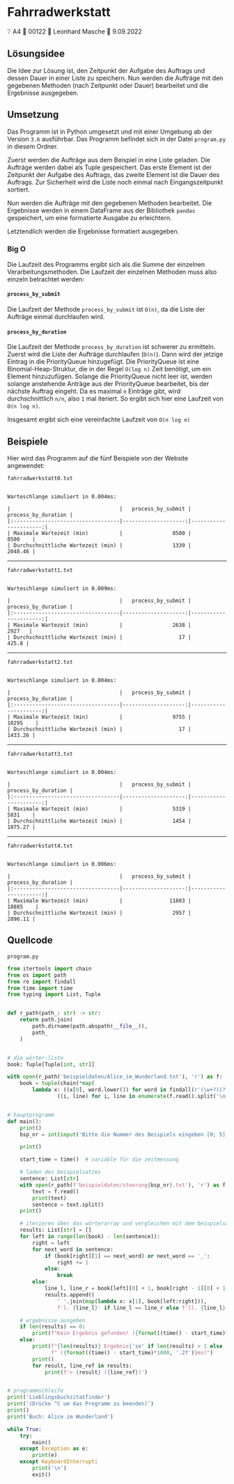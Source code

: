 # Fahrradwerkstatt

❔ A4 👥 00122 🧑 Leonhard Masche 📆 9.09.2022

## Lösungsidee

Die Idee zur Lösung ist, den Zeitpunkt der Aufgabe des Auftrags und dessen Dauer in einer Liste zu speichern. Nun werden die Aufträge mit den gegebenen Methoden (nach Zeitpunkt oder Dauer) bearbeitet und die Ergebnisse ausgegeben.

## Umsetzung

Das Programm ist in Python umgesetzt und mit einer Umgebung ab der Version `3.6` ausführbar. Das Programm befindet sich in der Datei `program.py` in diesem Ordner.

Zuerst werden die Aufträge aus dem Beispiel in eine Liste geladen. Die Aufträge werden dabei als Tuple gespeichert. Das erste Element ist der Zeitpunkt der Aufgabe des Auftrags, das zweite Element ist die Dauer des Auftrags. Zur Sicherheit wird die Liste noch einmal nach Eingangszeitpunkt sortiert.

Nun werden die Aufträge mit den gegebenen Methoden bearbeitet. Die Ergebnisse werden in einem DataFrame aus der Bibliothek `pandas` gespeichert, um eine formatierte Ausgabe zu erleichtern.

Letztendlich werden die Ergebnisse formatiert ausgegeben.

### Big O

Die Laufzeit des Programms ergibt sich als die Summe der einzelnen Verarbeitungsmethoden. Die Laufzeit der einzelnen Methoden muss also einzeln betrachtet werden:

#### `process_by_submit`

Die Laufzeit der Methode `process_by_submit` ist `O(n)`, da die Liste der Aufträge einmal durchlaufen wird.

#### `process_by_duration`

Die Laufzeit der Methode `process_by_duration` ist schwerer zu ermitteln. Zuerst wird die Liste der Aufträge durchlaufen (`O(n)`). Dann wird der jetzige Eintrag in die PriorityQueue hinzugefügt. Die PriorityQueue ist eine Binomial-Heap-Struktur, die in der Regel `O(log n)` Zeit benötigt, um ein Element hinzuzufügen. Solange die PriorityQueue nicht leer ist, werden solange anstehende Anträge aus der PriorityQueue bearbeitet, bis der nächste Auftrag eingeht. Da es maximal `n` Einträge gibt, wird durchschnittlich `n/n`, also `1` mal iteriert. So ergibt sich hier eine Laufzeit von `O(n log n)`.

Insgesamt ergibt sich eine vereinfachte Laufzeit von `O(n log n)`

## Beispiele

Hier wird das Programm auf die fünf Beispiele von der Website angewendet:

`fahrradwerkstatt0.txt`

```text

Warteschlange simuliert in 0.004ms:

|                                   |   process_by_submit |   process_by_duration |
|:----------------------------------|--------------------:|----------------------:|
| Maximale Wartezeit (min)          |                8500 |               8500    |
| Durchschnittliche Wartezeit (min) |                1339 |               2048.46 |

```

---

`fahrradwerkstatt1.txt`

```text

Warteschlange simuliert in 0.009ms:

|                                   |   process_by_submit |   process_by_duration |
|:----------------------------------|--------------------:|----------------------:|
| Maximale Wartezeit (min)          |                2638 |                2927   |
| Durchschnittliche Wartezeit (min) |                  17 |                 425.8 |

```

---

`fahrradwerkstatt2.txt`

```text

Warteschlange simuliert in 0.004ms:

|                                   |   process_by_submit |   process_by_duration |
|:----------------------------------|--------------------:|----------------------:|
| Maximale Wartezeit (min)          |                9755 |              10295    |
| Durchschnittliche Wartezeit (min) |                  17 |               1433.26 |

```

---

`fahrradwerkstatt3.txt`

```text

Warteschlange simuliert in 0.004ms:

|                                   |   process_by_submit |   process_by_duration |
|:----------------------------------|--------------------:|----------------------:|
| Maximale Wartezeit (min)          |                5319 |               5831    |
| Durchschnittliche Wartezeit (min) |                1454 |               1075.27 |

```

---

`fahrradwerkstatt4.txt`

```text

Warteschlange simuliert in 0.006ms:

|                                   |   process_by_submit |   process_by_duration |
|:----------------------------------|--------------------:|----------------------:|
| Maximale Wartezeit (min)          |               11803 |              18885    |
| Durchschnittliche Wartezeit (min) |                2957 |               2896.11 |

```

## Quellcode

`program.py`

```python
from itertools import chain
from os import path
from re import findall
from time import time
from typing import List, Tuple


def r_path(path_: str) -> str:
    return path.join(
        path.dirname(path.abspath(__file__)),
        path_
    )


# die wörter-liste
book: Tuple[Tuple[int, str]]

with open(r_path('beispieldaten/Alice_im_Wunderland.txt'), 'r') as f:
    book = tuple(chain(*map(
        lambda x: ((x[0], word.lower()) for word in findall(r'(\w+?)(?:\W|$)', x[1])),
                ((i, line) for i, line in enumerate(f.read().split('\n'))))))


# hauptprogramm
def main():
    print()
    bsp_nr = int(input('Bitte die Nummer des Beispiels eingeben [0; 5]: '))

    print()

    start_time = time()  # variable für die zeitmessung

    # laden des beispielsatzes
    sentence: List[str]
    with open(r_path(f'beispieldaten/stoerung{bsp_nr}.txt'), 'r') as f:
        text = f.read()
        print(text)
        sentence = text.split()
    print()

    # iterieren über das wörterarray und vergleichen mit dem beispielsatz
    results: List[str] = []
    for left in range(len(book) - len(sentence)):
        right = left
        for next_word in sentence:
            if (book[right][1] == next_word) or next_word == '_':
                right += 1
            else:
                break
        else:
            line_l, line_r = book[left][0] + 1, book[right - 1][0] + 1
            results.append((
                ' '.join(map(lambda x: x[1], book[left:right])),
                f'l. {line_l}' if line_l == line_r else f'll. {line_l}-{line_r}'))

    # ergebnisse ausgeben
    if len(results) == 0:
        print(f"Kein Ergebnis gefunden! ({format((time() - start_time)*1000, '.2f')}ms)")
    else:
        print(f"{len(results)} Ergebnis{'se' if len(results) > 1 else ''} gefunden:"
              f" ({format((time() - start_time)*1000, '.2f')}ms)")
        print()
        for result, line_ref in results:
            print(f'> {result} ({line_ref})')


# programmschleife
print('Lieblingsbuchzitatfinder')
print('(Drücke ^C um das Programm zu beenden)')
print()
print('Buch: Alice im Wunderland')

while True:
    try:
        main()
    except Exception as e:
        print(e)
    except KeyboardInterrupt:
        print('\n')
        exit()

```
